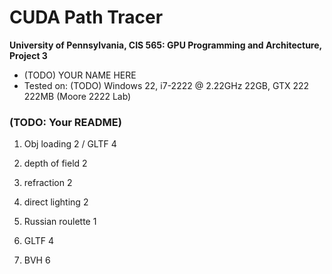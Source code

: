 CUDA Path Tracer
================

**University of Pennsylvania, CIS 565: GPU Programming and Architecture, Project 3**

* (TODO) YOUR NAME HERE
* Tested on: (TODO) Windows 22, i7-2222 @ 2.22GHz 22GB, GTX 222 222MB (Moore 2222 Lab)

### (TODO: Your README)

1. Obj loading 2 / GLTF 4
2. depth of field 2
3. refraction 2
4. direct lighting 2
5. Russian roulette 1

1. GLTF 4
2. BVH 6


